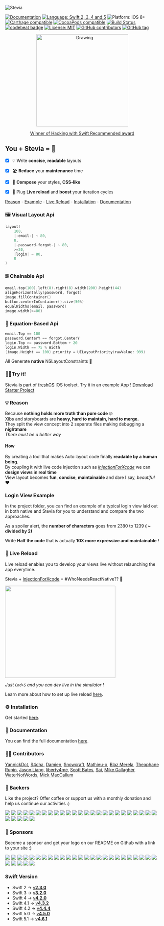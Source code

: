 ![Stevia](https://raw.githubusercontent.com/s4cha/Stevia/master/banner.png)

[![Documentation](https://img.shields.io/badge/Read_the-Docs-67ad5c.svg)](http://freshos.org/SteviaDocs/)
[![Language: Swift 2, 3, 4 and 5](https://img.shields.io/badge/language-swift%205-f48041.svg?style=flat)](https://developer.apple.com/swift)
![Platform: iOS 8+](https://img.shields.io/badge/platform-iOS%20|%20tvOS-blue.svg?style=flat)
[![Carthage compatible](https://img.shields.io/badge/Carthage-compatible-4BC51D.svg?style=flat)](https://github.com/Carthage/Carthage)
[![CocoaPods compatible](https://img.shields.io/badge/Cocoapods-compatible-4BC51D.svg?style=flat)](https://cocoapods.org/pods/SteviaLayout)
[![Build Status](https://app.bitrise.io/app/4478e29045c5f12e/status.svg?token=pti6g-HVKBUPv9mIR3baIw&branch=master)](https://app.bitrise.io/app/4478e29045c5f12e)
[![codebeat badge](https://codebeat.co/badges/5b81e292-552c-4cf1-9ccc-89d333ec8b79)](https://codebeat.co/projects/github-com-freshos-stevia-master)
[![License: MIT](http://img.shields.io/badge/license-MIT-lightgrey.svg?style=flat)](https://github.com/s4cha/Stevia/blob/master/LICENSE)
[![GitHub contributors](https://img.shields.io/github/contributors/freshos/Stevia.svg)](https://github.com/freshos/Stevia/graphs/contributors)
[![GitHub tag](https://img.shields.io/github/release/freshos/Stevia.svg)]()


<p align="center">
    <a href="https://www.hackingwithswift.com/articles/9/best-alternatives-to-auto-layout">
        <img src="https://www.hackingwithswift.com/uploads/recommended@2x.png" alt="Drawing" width="300px;" />
    </a>
</p>

<p align="center">
    <a href="https://www.hackingwithswift.com/articles/9/best-alternatives-to-auto-layout">
        Winner of Hacking with Swift Recommended award
    </a>
</p>

## You + Stevia = 🦄
- [x] 💡 Write **concise**, **readable** layouts
- [x] 🏖 **Reduce** your **maintenance** time
- [x] 🎨 **Compose** your styles, **CSS-like**
- [x] 🔴 Plug **Live reload** and **boost** your iteration cycles


[Reason](#-reason) - [Example](#login-view-example) - [Live Reload](#-live-reload) - [Installation](#️-installation) - [Documentation](#-documentation)


### 🖼 Visual Layout Api
```swift
layout(
    100,
    |-email-| ~ 80,
    8,
    |-password-forgot-| ~ 80,
    >=20,
    |login| ~ 80,
    0
)
```
### ⛓ Chainable Api
```swift
email.top(100).left(8).right(8).width(200).height(44)
alignHorizontally(password, forgot)
image.fillContainer()
button.centerInContainer().size(50%)
equalWidths(email, password)
image.width(>=80)
```

### 📐 Equation-Based Api
```swift
email.Top == 100
password.CenterY == forgot.CenterY
login.Top >= password.Bottom + 20
login.Width == 75 % Width
(image.Height == 100).priority = UILayoutPriority(rawValue: 999)
```

All Generate **native** NSLayoutConstraints 🎉

### 👨‍🔬Try it!

Stevia is part of [freshOS](http://freshos.org) iOS toolset. Try it in an example App ! <a class="github-button" href="https://github.com/freshOS/StarterProject/archive/master.zip" data-icon="octicon-cloud-download" data-style="mega" aria-label="Download freshOS/StarterProject on GitHub">Download Starter Project</a>

### 💡 Reason
Because **nothing holds more truth than pure code** 🤓  
Xibs and storyboards are **heavy, hard to maintain, hard to merge.**  
They split the view concept into 2 separate files making debugging a **nightmare**    
*There must be a better way*

#### How
By creating a tool that makes Auto layout code finally **readable by a human being**.  
By coupling it with live code injection such as *[injectionForXcode](http://johnholdsworth.com/injection.html)* we can **design views in real time**  
View layout becomes **fun**, **concise**, **maintainable** and dare I say, *beautiful* ❤️

### Login View Example
In the project folder, you can find an example of a typical login view laid out in both native and Stevia for you to understand and compare the two approaches.

As a spoiler alert, the **number of characters** goes from 2380 to 1239 **( ~ divided by 2)**

Write **Half the code** that is actually **10X more expressive and maintainable** !

### 🔴 Live Reload

Live reload enables you to develop your views live without relaunching the app everytime.

Stevia + [InjectionForXcode](http://johnholdsworth.com/injection.html) = #WhoNeedsReactNative?? 🚀

<img src="http://g.recordit.co/i6kQfTMEpg.gif" height="300" width="360" />

*Just `Cmd+S` and you can dev live in the simulator !*

Learn more about how to set up live reload [here](http://freshos.org/SteviaDocs/liveReload/).


### ⚙️ Installation
Get started [here](http://freshos.org/SteviaDocs/installation/).

### 📖 Documentation
You can find the full documentation [here](http://freshos.org/SteviaDocs/).

### 👨‍💻 Contributors

[YannickDot](https://github.com/YannickDot),  [S4cha](https://github.com/S4cha),  [Damien](https://github.com/damien-nd),
[Snowcraft](https://github.com/Snowcraft), [Mathieu-o](https://github.com/Mathieu-o),
[Blaz Merela](https://github.com/b1az),
[Theophane Rupin](https://github.com/trupin),
[Jason Liang](https://github.com/jyliang),
[liberty4me](https://github.com/liberty4me),
[Scott Bates](https://github.com/cowgp),
[Sai](https://github.com/sai-prasanna),
[Mike Gallagher](https://github.com/mgallagher),
[WaterNotWords](https://github.com/waternotwords),
[Mick MacCallum](https://github.com/0x7fffffff)

### 👥 Backers
Like the project? Offer coffee or support us with a monthly donation and help us continue our activities :)

<a href="https://opencollective.com/freshos/backer/0/website" target="_blank"><img src="https://opencollective.com/freshos/backer/0/avatar.svg"></a>
<a href="https://opencollective.com/freshos/backer/1/website" target="_blank"><img src="https://opencollective.com/freshos/backer/1/avatar.svg"></a>
<a href="https://opencollective.com/freshos/backer/2/website" target="_blank"><img src="https://opencollective.com/freshos/backer/2/avatar.svg"></a>
<a href="https://opencollective.com/freshos/backer/3/website" target="_blank"><img src="https://opencollective.com/freshos/backer/3/avatar.svg"></a>
<a href="https://opencollective.com/freshos/backer/4/website" target="_blank"><img src="https://opencollective.com/freshos/backer/4/avatar.svg"></a>
<a href="https://opencollective.com/freshos/backer/5/website" target="_blank"><img src="https://opencollective.com/freshos/backer/5/avatar.svg"></a>
<a href="https://opencollective.com/freshos/backer/6/website" target="_blank"><img src="https://opencollective.com/freshos/backer/6/avatar.svg"></a>
<a href="https://opencollective.com/freshos/backer/7/website" target="_blank"><img src="https://opencollective.com/freshos/backer/7/avatar.svg"></a>
<a href="https://opencollective.com/freshos/backer/8/website" target="_blank"><img src="https://opencollective.com/freshos/backer/8/avatar.svg"></a>
<a href="https://opencollective.com/freshos/backer/9/website" target="_blank"><img src="https://opencollective.com/freshos/backer/9/avatar.svg"></a>
<a href="https://opencollective.com/freshos/backer/10/website" target="_blank"><img src="https://opencollective.com/freshos/backer/10/avatar.svg"></a>
<a href="https://opencollective.com/freshos/backer/11/website" target="_blank"><img src="https://opencollective.com/freshos/backer/11/avatar.svg"></a>
<a href="https://opencollective.com/freshos/backer/12/website" target="_blank"><img src="https://opencollective.com/freshos/backer/12/avatar.svg"></a>
<a href="https://opencollective.com/freshos/backer/13/website" target="_blank"><img src="https://opencollective.com/freshos/backer/13/avatar.svg"></a>
<a href="https://opencollective.com/freshos/backer/14/website" target="_blank"><img src="https://opencollective.com/freshos/backer/14/avatar.svg"></a>
<a href="https://opencollective.com/freshos/backer/15/website" target="_blank"><img src="https://opencollective.com/freshos/backer/15/avatar.svg"></a>
<a href="https://opencollective.com/freshos/backer/16/website" target="_blank"><img src="https://opencollective.com/freshos/backer/16/avatar.svg"></a>
<a href="https://opencollective.com/freshos/backer/17/website" target="_blank"><img src="https://opencollective.com/freshos/backer/17/avatar.svg"></a>
<a href="https://opencollective.com/freshos/backer/18/website" target="_blank"><img src="https://opencollective.com/freshos/backer/18/avatar.svg"></a>
<a href="https://opencollective.com/freshos/backer/19/website" target="_blank"><img src="https://opencollective.com/freshos/backer/19/avatar.svg"></a>
<a href="https://opencollective.com/freshos/backer/20/website" target="_blank"><img src="https://opencollective.com/freshos/backer/20/avatar.svg"></a>
<a href="https://opencollective.com/freshos/backer/21/website" target="_blank"><img src="https://opencollective.com/freshos/backer/21/avatar.svg"></a>
<a href="https://opencollective.com/freshos/backer/22/website" target="_blank"><img src="https://opencollective.com/freshos/backer/22/avatar.svg"></a>
<a href="https://opencollective.com/freshos/backer/23/website" target="_blank"><img src="https://opencollective.com/freshos/backer/23/avatar.svg"></a>
<a href="https://opencollective.com/freshos/backer/24/website" target="_blank"><img src="https://opencollective.com/freshos/backer/24/avatar.svg"></a>
<a href="https://opencollective.com/freshos/backer/25/website" target="_blank"><img src="https://opencollective.com/freshos/backer/25/avatar.svg"></a>
<a href="https://opencollective.com/freshos/backer/26/website" target="_blank"><img src="https://opencollective.com/freshos/backer/26/avatar.svg"></a>
<a href="https://opencollective.com/freshos/backer/27/website" target="_blank"><img src="https://opencollective.com/freshos/backer/27/avatar.svg"></a>
<a href="https://opencollective.com/freshos/backer/28/website" target="_blank"><img src="https://opencollective.com/freshos/backer/28/avatar.svg"></a>
<a href="https://opencollective.com/freshos/backer/29/website" target="_blank"><img src="https://opencollective.com/freshos/backer/29/avatar.svg"></a>

### 🏅 Sponsors
Become a sponsor and get your logo on our README on Github with a link to your site :)

<a href="https://opencollective.com/freshos/sponsor/0/website" target="_blank"><img src="https://opencollective.com/freshos/sponsor/0/avatar.svg"></a>
<a href="https://opencollective.com/freshos/sponsor/1/website" target="_blank"><img src="https://opencollective.com/freshos/sponsor/1/avatar.svg"></a>
<a href="https://opencollective.com/freshos/sponsor/2/website" target="_blank"><img src="https://opencollective.com/freshos/sponsor/2/avatar.svg"></a>
<a href="https://opencollective.com/freshos/sponsor/3/website" target="_blank"><img src="https://opencollective.com/freshos/sponsor/3/avatar.svg"></a>
<a href="https://opencollective.com/freshos/sponsor/4/website" target="_blank"><img src="https://opencollective.com/freshos/sponsor/4/avatar.svg"></a>
<a href="https://opencollective.com/freshos/sponsor/5/website" target="_blank"><img src="https://opencollective.com/freshos/sponsor/5/avatar.svg"></a>
<a href="https://opencollective.com/freshos/sponsor/6/website" target="_blank"><img src="https://opencollective.com/freshos/sponsor/6/avatar.svg"></a>
<a href="https://opencollective.com/freshos/sponsor/7/website" target="_blank"><img src="https://opencollective.com/freshos/sponsor/7/avatar.svg"></a>
<a href="https://opencollective.com/freshos/sponsor/8/website" target="_blank"><img src="https://opencollective.com/freshos/sponsor/8/avatar.svg"></a>
<a href="https://opencollective.com/freshos/sponsor/9/website" target="_blank"><img src="https://opencollective.com/freshos/sponsor/9/avatar.svg"></a>
<a href="https://opencollective.com/freshos/sponsor/10/website" target="_blank"><img src="https://opencollective.com/freshos/sponsor/10/avatar.svg"></a>
<a href="https://opencollective.com/freshos/sponsor/11/website" target="_blank"><img src="https://opencollective.com/freshos/sponsor/11/avatar.svg"></a>
<a href="https://opencollective.com/freshos/sponsor/12/website" target="_blank"><img src="https://opencollective.com/freshos/sponsor/12/avatar.svg"></a>
<a href="https://opencollective.com/freshos/sponsor/13/website" target="_blank"><img src="https://opencollective.com/freshos/sponsor/13/avatar.svg"></a>
<a href="https://opencollective.com/freshos/sponsor/14/website" target="_blank"><img src="https://opencollective.com/freshos/sponsor/14/avatar.svg"></a>
<a href="https://opencollective.com/freshos/sponsor/15/website" target="_blank"><img src="https://opencollective.com/freshos/sponsor/15/avatar.svg"></a>
<a href="https://opencollective.com/freshos/sponsor/16/website" target="_blank"><img src="https://opencollective.com/freshos/sponsor/16/avatar.svg"></a>
<a href="https://opencollective.com/freshos/sponsor/17/website" target="_blank"><img src="https://opencollective.com/freshos/sponsor/17/avatar.svg"></a>
<a href="https://opencollective.com/freshos/sponsor/18/website" target="_blank"><img src="https://opencollective.com/freshos/sponsor/18/avatar.svg"></a>
<a href="https://opencollective.com/freshos/sponsor/19/website" target="_blank"><img src="https://opencollective.com/freshos/sponsor/19/avatar.svg"></a>
<a href="https://opencollective.com/freshos/sponsor/20/website" target="_blank"><img src="https://opencollective.com/freshos/sponsor/20/avatar.svg"></a>
<a href="https://opencollective.com/freshos/sponsor/21/website" target="_blank"><img src="https://opencollective.com/freshos/sponsor/21/avatar.svg"></a>
<a href="https://opencollective.com/freshos/sponsor/22/website" target="_blank"><img src="https://opencollective.com/freshos/sponsor/22/avatar.svg"></a>
<a href="https://opencollective.com/freshos/sponsor/23/website" target="_blank"><img src="https://opencollective.com/freshos/sponsor/23/avatar.svg"></a>
<a href="https://opencollective.com/freshos/sponsor/24/website" target="_blank"><img src="https://opencollective.com/freshos/sponsor/24/avatar.svg"></a>
<a href="https://opencollective.com/freshos/sponsor/25/website" target="_blank"><img src="https://opencollective.com/freshos/sponsor/25/avatar.svg"></a>
<a href="https://opencollective.com/freshos/sponsor/26/website" target="_blank"><img src="https://opencollective.com/freshos/sponsor/26/avatar.svg"></a>
<a href="https://opencollective.com/freshos/sponsor/27/website" target="_blank"><img src="https://opencollective.com/freshos/sponsor/27/avatar.svg"></a>
<a href="https://opencollective.com/freshos/sponsor/28/website" target="_blank"><img src="https://opencollective.com/freshos/sponsor/28/avatar.svg"></a>
<a href="https://opencollective.com/freshos/sponsor/29/website" target="_blank"><img src="https://opencollective.com/freshos/sponsor/29/avatar.svg"></a>

### Swift Version

- Swift 2 -> [v**2.3.0**](https://github.com/freshOS/Stevia/releases/tag/2.3.0)
- Swift 3 -> [v**3.2.0**](https://github.com/freshOS/Stevia/releases/tag/3.2.0)
- Swift 4 -> [v**4.2.0**](https://github.com/freshOS/Stevia/releases/tag/4.2.0)
- Swift 4.1 -> [v**4.3.2**](https://github.com/freshOS/Stevia/releases/tag/4.3.2)
- Swift 4.2 -> [v**4.4.4**](https://github.com/freshOS/Stevia/releases/tag/4.4.4)
- Swift 5.0 -> [v**4.5.0**](https://github.com/freshOS/Stevia/releases/tag/4.5.0)
- Swift 5.1 -> [v**4.6.1**](https://github.com/freshOS/Stevia/releases/tag/4.6.1)
